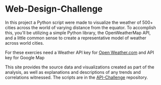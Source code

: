 # Web-Design-Challenge

In this project a Python script were made to visualize the weather of 500+ cities across the world of varying distance from the equator. To accomplish this, you'll be utilizing a simple Python library, the OpenWeatherMap API, and a little common sense to create a representative model of weather across world cities.

For these exercies need a Weather API key for [Open Weather.com]("https://openweathermap.org/") and API key for Google Map

This site provides the source data and visualizations created as part of the analysis, as well as explanations and descriptions of any trends and correlations witnessed. The scripts are in the [API-Challenge](https://github.com/raciv65/API-Challenge.git) repository.
